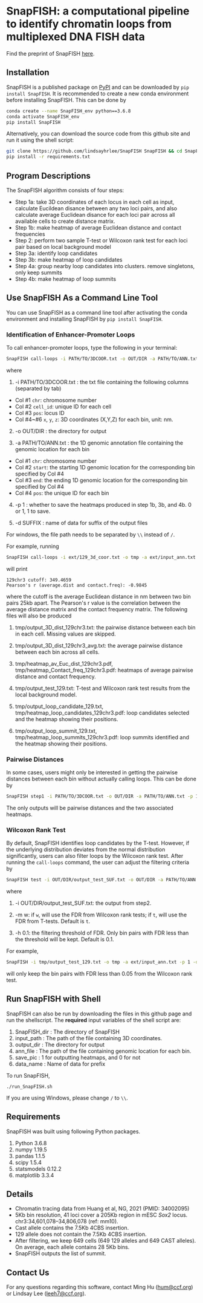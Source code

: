 # SnapFISH: a computational pipeline to identify chromatin loops from multiplexed DNA FISH data

Find the preprint of SnapFISH [here](https://www.biorxiv.org/content/10.1101/2022.12.16.520793v1).

## Installation

SnapFISH is a published package on [PyPI](https://pypi.org/project/SnapFISH/0.1.0/) and can be downloaded by `pip install SnapFISH`. It is recommended to create a new conda environment before installing SnapFISH. This can be done by 

```bash
conda create --name SnapFISH_env python==3.6.8
conda activate SnapFISH_env
pip install SnapFISH
```

Alternatively, you can download the source code from this github site and run it using the shell script:

```bash
git clone https://github.com/lindsayhrlee/SnapFISH SnapFISH && cd SnapFISH
pip install -r requirements.txt
```

## Program Descriptions

The SnapFISH algorithm consists of four steps:

* Step 1a: take 3D coordinates of each locus in each cell as input, calculate Eucildean disance between any two loci pairs, and also calculate average Euclidean disance for each loci pair across all available cells to create distance matrix.          
* Step 1b: make heatmap of average Euclidean distance and contact frequencies                    
* Step 2: perform two sample T-test or Wilcoxon rank test for each loci pair based on local background model               
* Step 3a: identify loop candidates        
* Step 3b: make heatmap of loop candidates               
* Step 4a: group nearby loop candidates into clusters. remove singletons, only keep summits              
* Step 4b: make heatmap of loop summits

## Use SnapFISH As a Command Line Tool

You can use SnapFISH as a command line tool after activating the conda environment and installing SnapFISH by `pip install SnapFISH`. 

### Identification of Enhancer-Promoter Loops

To call enhancer-promoter loops, type the following in your terminal:

```bash
SnapFISH call-loops -i PATH/TO/3DCOOR.txt -o OUT/DIR -a PATH/TO/ANN.txt -p 1 -d SUFFIX
```

where

1. -i PATH/TO/3DCOOR.txt : the txt file containing the following columns (separated by tab)
  * Col #1 `chr`: chromosome number
  * Col #2 `cell_id`: unique ID for each cell
  * Col #3 `pos`: locus ID
  * Col #4~#6 `x`, `y`, `z`: 3D coordinates (X,Y,Z) for each bin, unit: nm.

2. -o OUT/DIR : the directory for output

3. -a PATH/TO/ANN.txt : the 1D genomic annotation file containing the genomic location for each bin
  * Col #1 `chr`: chromosome number
  * Col #2 `start`: the starting 1D genomic location for the corresponding bin specified by Col #4
  * Col #3 `end`: the ending 1D genomic location for the corresponding bin specified by Col #4
  * Col #4 `pos`: the unique ID for each bin

4. -p 1 : whether to save the heatmaps produced in step 1b, 3b, and 4b. 0 or 1, 1 to save.

5. -d SUFFIX : name of data for suffix of the output files

For windows, the file path needs to be separated by `\\` instead of `/`.

For example, running 

```bash
SnapFISH call-loops -i ext/129_3d_coor.txt -o tmp -a ext/input_ann.txt -p 1 -d 129
```

will print 

```
129chr3 cutoff: 349.4659
Pearson's r (average.dist and contact.freq): -0.9845
```

where the cutoff is the average Euclidean distance in nm between two bin pairs 25kb apart. The Pearson's r value is the correlation between the average distance matrix and the contact frequency matrix. The following files will also be produced

1. tmp/output_3D_dist_129chr3.txt: the pairwise distance between each bin in each cell. Missing values are skipped.

2. tmp/output_3D_dist_129chr3_avg.txt: the average pairwise distance between each bin across all cells. 

3. tmp/heatmap_av_Euc_dist_129chr3.pdf, tmp/heatmap_Contact_freq_129chr3.pdf: heatmaps of average pairwise distance and contact frequency.

5. tmp/output_test_129.txt: T-test and Wilcoxon rank test results from the local background model.

6. tmp/output_loop_candidate_129.txt, tmp/heatmap_loop_candidates_129chr3.pdf: loop candidates selected and the heatmap showing their positions.

7. tmp/output_loop_summit_129.txt, tmp/heatmap_loop_summits_129chr3.pdf: loop summits identified and the heatmap showing their positions.

### Pairwise Distances

In some cases, users might only be interested in getting the pairwise distances between each bin without actually calling loops. This can be done by

```bash
SnapFISH step1 -i PATH/TO/3DCOOR.txt -o OUT/DIR -a PATH/TO/ANN.txt -p 1 -d SUFFIX
```

The only outputs will be pairwise distances and the two associated heatmaps.

### Wilcoxon Rank Test

By default, SnapFISH identifies loop candidates by the T-test. However, if the underlying distribution deviates from the normal distribution significantly, users can also filter loops by the Wilcoxon rank test. After running the `call-loops` command, the user can adjust the filtering criteria by

```bash
SnapFISH test -i OUT/DIR/output_test_SUF.txt -o OUT/DIR -a PATH/TO/ANN.txt -p 1 -d SUFFIX -m w -h 0.1
```

where 

1. -i OUT/DIR/output_test_SUF.txt: the output from step2.

2. -m w: if `w`, will use the FDR from Wilcoxon rank tests; if `t`, will use the FDR from T-tests. Default is `t`.

3. -h 0.1: the filtering threshold of FDR. Only bin pairs with FDR less than the threshold will be kept. Default is 0.1.

For example,

```bash
SnapFISH -i tmp/output_test_129.txt -o tmp -a ext/input_ann.txt -p 1 -d 129 -m w -h 0.05
```

will only keep the bin pairs with FDR less than 0.05 from the Wilcoxon rank test.

## Run SnapFISH with Shell

SnapFISH can also be run by downloading the files in this github page and run the shellscript. The **required** input variables of the shell script are:

1. SnapFISH_dir : The directory of SnapFISH
2. input_path : The path of the file containing 3D coordinates.
3. output_dir : The directory for output
4. ann_file : The path of the file containing genomic location for each bin.
5. save_pic : 1 for outputting heatmaps, and 0 for not
6. data_name : Name of data for prefix

To run SnapFISH,
```
./run_SnapFISH.sh
```

If you are using Windows, please change `/` to `\\`.

## Requirements
SnapFISH was built using following Python packages.

1. Python 3.6.8
2. numpy 1.19.5
3. pandas 1.1.5
5. scipy 1.5.4
6. statsmodels 0.12.2
7. matplotlib 3.3.4

## Details

- Chromatin tracing data from Huang et al, NG, 2021 (PMID: 34002095)
- 5Kb bin resolution, 41 loci cover a 205Kb region in mESC *Sox2* locus. chr3:34,601,078–34,806,078 (ref: mm10).
- Cast allele contains the 7.5Kb 4CBS insertion.
- 129 allele does not contain the 7.5Kb 4CBS insertion. 
- After filtering, we keep 649 cells (649 129 alleles and 649 CAST alleles). On average, each allele contains 28 5Kb bins.
- SnapFISH outputs the list of summit. 

## Contact Us
For any questions regarding this software, contact Ming Hu (hum@ccf.org) or Lindsay Lee (leeh7@ccf.org).
